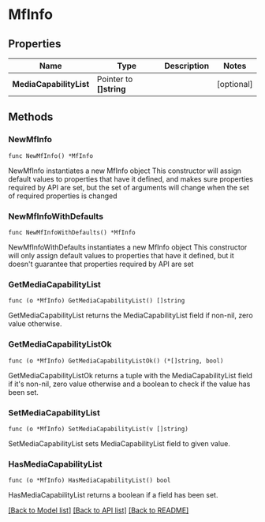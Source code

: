 # MfInfo

## Properties

Name | Type | Description | Notes
------------ | ------------- | ------------- | -------------
**MediaCapabilityList** | Pointer to **[]string** |  | [optional] 

## Methods

### NewMfInfo

`func NewMfInfo() *MfInfo`

NewMfInfo instantiates a new MfInfo object
This constructor will assign default values to properties that have it defined,
and makes sure properties required by API are set, but the set of arguments
will change when the set of required properties is changed

### NewMfInfoWithDefaults

`func NewMfInfoWithDefaults() *MfInfo`

NewMfInfoWithDefaults instantiates a new MfInfo object
This constructor will only assign default values to properties that have it defined,
but it doesn't guarantee that properties required by API are set

### GetMediaCapabilityList

`func (o *MfInfo) GetMediaCapabilityList() []string`

GetMediaCapabilityList returns the MediaCapabilityList field if non-nil, zero value otherwise.

### GetMediaCapabilityListOk

`func (o *MfInfo) GetMediaCapabilityListOk() (*[]string, bool)`

GetMediaCapabilityListOk returns a tuple with the MediaCapabilityList field if it's non-nil, zero value otherwise
and a boolean to check if the value has been set.

### SetMediaCapabilityList

`func (o *MfInfo) SetMediaCapabilityList(v []string)`

SetMediaCapabilityList sets MediaCapabilityList field to given value.

### HasMediaCapabilityList

`func (o *MfInfo) HasMediaCapabilityList() bool`

HasMediaCapabilityList returns a boolean if a field has been set.


[[Back to Model list]](../README.md#documentation-for-models) [[Back to API list]](../README.md#documentation-for-api-endpoints) [[Back to README]](../README.md)


